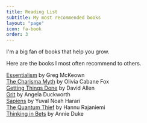 ```yaml
---
title: Reading List
subtitle: My most recommended books
layout: "page"
icon: fa-book
order: 3
---
```


I'm a big fan of books that help you grow.

Here are the books I most often recommend to others.

[Essentialism](https://www.amazon.com.au/Essentialism-Disciplined-Pursuit-Greg-McKeown-ebook/dp/B00HELB6XI/) by Greg McKeown<br>
[The Charisma Myth](https://www.amazon.com.au/Charisma-Myth-Master-Personal-Magnetism-ebook/dp/B009AT821G) by Olivia Cabane Fox <br>
[Getting Things Done](https://www.amazon.com.au/Getting-Things-Done-David-Allen-ebook/dp/B00SADYUK0/) by David Allen<br>
[Grit](https://www.amazon.com.au/Grit-Angela-Duckworth/dp/1501111108) by Angela Duckworth<br>
[Sapiens](https://www.amazon.com.au/Sapiens-Humankind-Yuval-Noah-Harari/dp/0062316095) by Yuval Noah Harari<br>
[The Quantum Thief](https://www.amazon.com.au/Quantum-Thief-Jean-Flambeur-ebook/dp/B0043M66Y0) by Hannu Rajaniemi<br>
[Thinking in Bets](https://www.amazon.com.au/Thinking-Bets-Annie-Duke/dp/0735216355) by Annie Duke<br>
